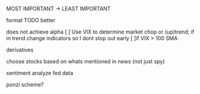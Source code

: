 MOST IMPORTANT -> LEAST IMPORTANT

format TODO better

does not achieve alpha
  [ ] Use VIX to determine market chop or (up)trend; if in trend change indicators so I dont stop out early
    [ ]if VIX > 100 SMA

derivatives

choose stocks based on whats mentioned in news (not just spy)

sentiment analyze fed data

ponzi scheme?
